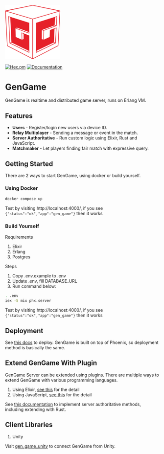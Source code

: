 <img src=".github/logo.png?raw=true" width="180">

[![Hex.pm](https://img.shields.io/hexpm/v/gen_game.svg)](https://hex.pm/packages/gen_game) [![Documentation](https://img.shields.io/badge/documentation-gray)](https://hexdocs.pm/gen_game)

# GenGame

GenGame is realtime and distributed game server, runs on Erlang VM.

## Features

- **Users** - Register/login new users via device ID.
- **Relay Multiplayer** - Sending a message or event in the match.
- **Server Authoritative** - Run custom logic using Elixir, Rust and JavaScript.
- **Matchmaker** - Let players finding fair match with expressive query.

## Getting Started

There are 2 ways to start GenGame, using docker or build yourself.

### Using Docker

```bash
docker compose up
```

Test by visiting http://localhost:4000/, if you see `{"status":"ok","app":"gen_game"}` then it works

### Build Yourself

Requirements

1. Elixir
2. Erlang
3. Postgres

Steps

1. Copy .env.example to .env
2. Update .env, fill DATABASE_URL
3. Run command below:

```bash
. .env
iex -S mix phx.server
```

Test by visiting http://localhost:4000/, if you see `{"status":"ok","app":"gen_game"}` then it works

## Deployment

See [this docs](https://hexdocs.pm/phoenix/deployment.html) to deploy. GenGame is built on top of Phoenix, so deployment method is basically the same.

## Extend GenGame With Plugin

GenGame Server can be extended using plugins. There are multiple ways to extend GenGame with various programming languages.

1. Using Elixir, [see this](/docs/plugin_elixir.md) for the detail
2. Using JavaScript, [see this](/docs/plugin_javascript.md) for the detail

See [this documentation](/docs/server_authoritative.md) to implement server authoritative methods, including extending with Rust.

## Client Libraries

1. Unity

Visit [gen_game_unity](https://github.com/f4th4n/gen_game_unity) to connect GenGame from Unity.
